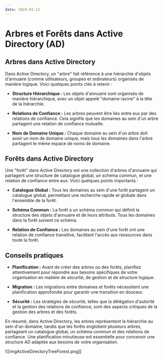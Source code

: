 ```yaml
---
date: 2024-01-12
---
```

# Arbres et Forêts dans Active Directory (AD)

## Arbres dans Active Directory

Dans Active Directory, un "arbre" fait référence à une hiérarchie d'objets d'annuaire (comme utilisateurs, groupes et ordinateurs) organisés de manière logique. Voici quelques points clés à retenir :

- **Structure Hiérarchique :** Les objets d'annuaire sont organisés de manière hiérarchique, avec un objet appelé "domaine racine" à la tête de la hiérarchie.
    
- **Relations de Confiance :** Les arbres peuvent être liés entre eux par des relations de confiance. Cela signifie que les domaines au sein d'un arbre partagent une relation de confiance mutuelle.
    
- **Nom de Domaine Unique :** Chaque domaine au sein d'un arbre doit avoir un nom de domaine unique, mais tous les domaines dans l'arbre partagent le même espace de noms de domaine.
    

## Forêts dans Active Directory

Une "forêt" dans Active Directory est une collection d'arbres d'annuaire qui partagent une structure de catalogue global, un schéma commun, et une relation de confiance entre eux. Voici quelques points importants :

- **Catalogue Global :** Tous les domaines au sein d'une forêt partagent un catalogue global, permettant une recherche rapide et globale dans l'ensemble de la forêt.
    
- **Schéma Commun :** La forêt a un schéma commun qui définit la structure des objets d'annuaire et de leurs attributs. Tous les domaines dans la forêt suivent ce schéma.
    
- **Relation de Confiance :** Les domaines au sein d'une forêt ont une relation de confiance transitive, facilitant l'accès aux ressources dans toute la forêt.
    

## Conseils pratiques

- **Planification :** Avant de créer des arbres ou des forêts, planifiez attentivement pour répondre aux besoins spécifiques de votre organisation en matière de sécurité, de gestion et de structure logique.
    
- **Migration :** Les migrations entre domaines et forêts nécessitent une planification approfondie pour garantir une transition en douceur.
    
- **Sécurité :** Les stratégies de sécurité, telles que la délégation d'autorité et la gestion des relations de confiance, sont des aspects critiques de la gestion des arbres et des forêts.
    

En résumé, dans Active Directory, les arbres représentent la hiérarchie au sein d'un domaine, tandis que les forêts englobent plusieurs arbres, partageant un catalogue global, un schéma commun et des relations de confiance. Une planification minutieuse est essentielle pour concevoir une structure AD adaptée aux besoins de votre organisation.

![[imgActiveDirectoryTreeForest.png]]